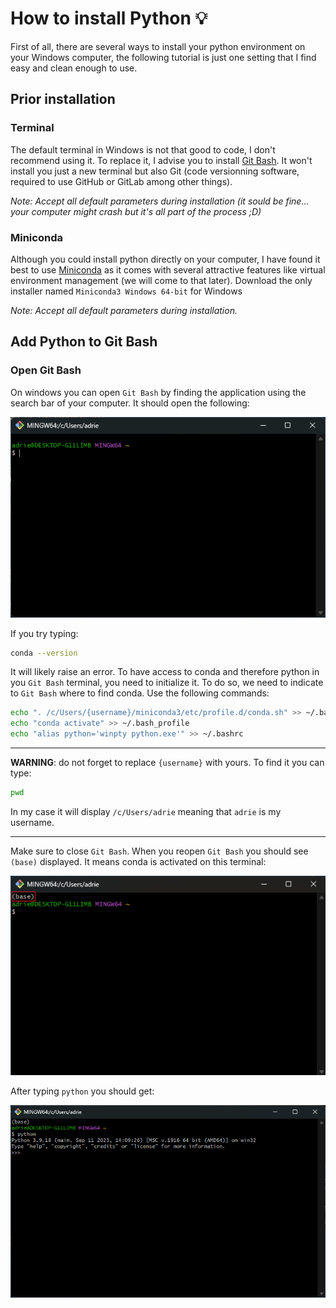 # How to install Python :bulb:

<!-- easter egg caché
-->

First of all, there are several ways to install your python environment on your Windows computer, the following tutorial is just one setting that I find easy and clean enough to use.

## Prior installation

### Terminal

The default terminal in Windows is not that good to code, I don't recommend using it. To replace it, I advise you to install [Git Bash](https://gitforwindows.org/). It won't install you just a new terminal but also Git (code versionning software, required to use GitHub or GitLab among other things).

*Note: Accept all default parameters during installation (it sould be fine... your computer might crash but it's all part of the process ;D)*

### Miniconda

Although you could install python directly on your computer, I have found it best to use [Miniconda](https://docs.conda.io/projects/miniconda/en/latest/) as it comes with several attractive features like virtual environment management (we will come to that later). Download the only installer named `Miniconda3 Windows 64-bit` for Windows 

*Note: Accept all default parameters during installation.*

## Add Python to Git Bash

### Open Git Bash

On windows you can open `Git Bash` by finding the application using the search bar of your computer. It should open the following:

![Git Bash](./img/git_bash.png)

If you try typing:

```sh
conda --version
```

It will likely raise an error. To have access to conda and therefore python in you `Git Bash` terminal, you need to initialize it. To do so, we need to indicate to `Git Bash` where to find conda. Use the following commands:

```sh
echo ". /c/Users/{username}/miniconda3/etc/profile.d/conda.sh" >> ~/.bash_profile
echo "conda activate" >> ~/.bash_profile
echo "alias python='winpty python.exe'" >> ~/.bashrc
```

---
**WARNING**: do not forget to replace `{username}` with yours. To find it you can type:

```sh
pwd
```

In my case it will display `/c/Users/adrie` meaning that `adrie` is my username.

---

Make sure to close `Git Bash`. When you reopen `Git Bash` you should see `(base)` displayed. It means conda is activated on this terminal:

![Git Bash](./img/git_bash_w_conda.png)

After typing `python` you should get:

![Git Bash](./img/git_bash_w_python.png)
